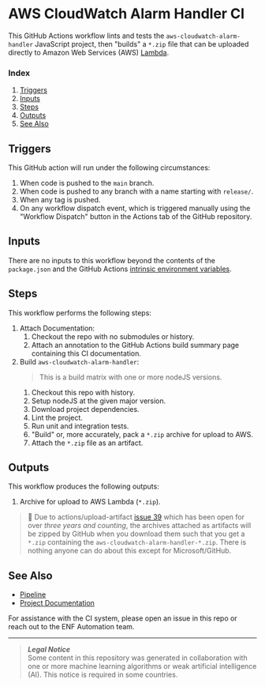 # AWS CloudWatch Alarm Handler CI
This GitHub Actions workflow lints and tests the `aws-cloudwatch-alarm-handler` JavaScript project, then "builds" a `*.zip` file that can be uploaded directly to Amazon Web Services (AWS) [Lambda](https://aws.amazon.com/lambda).

### Index
1. [Triggers](#triggers)
1. [Inputs](#inputs)
1. [Steps](#steps)
1. [Outputs](#outputs)
1. [See Also](#see-also)

## Triggers
This GitHub action will run under the following circumstances:
1. When code is pushed to the `main` branch.
1. When code is pushed to any branch with a name starting with `release/`.
1. When any tag is pushed.
1. On any workflow dispatch event, which is triggered manually using the "Workflow Dispatch" button in the Actions tab of the GitHub repository.

## Inputs
There are no inputs to this workflow beyond the contents of the `package.json` and the GitHub Actions [intrinsic environment variables](https://docs.github.com/en/actions/learn-github-actions/variables#default-environment-variables).

## Steps
This workflow performs the following steps:
1. Attach Documentation:
    1. Checkout the repo with no submodules or history.
    1. Attach an annotation to the GitHub Actions build summary page containing this CI documentation.
1. Build `aws-cloudwatch-alarm-handler`:
    > This is a build matrix with one or more nodeJS versions.
    1. Checkout this repo with history.
    1. Setup nodeJS at the given major version.
    1. Download project dependencies.
    1. Lint the project.
    1. Run unit and integration tests.
    1. "Build" or, more accurately, pack a `*.zip` archive for upload to AWS.
    1. Attach the `*.zip` file as an artifact.

## Outputs
This workflow produces the following outputs:
1. Archive for upload to AWS Lambda (`*.zip`).

> 📁 Due to actions/upload-artifact [issue 39](https://github.com/actions/upload-artifact/issues/39) which has been open for over _three years and counting_, the archives attached as artifacts will be zipped by GitHub when you download them such that you get a `*.zip` containing the `aws-cloudwatch-alarm-handler-*.zip`. There is nothing anyone can do about this except for Microsoft/GitHub.

## See Also
- [Pipeline](https://github.com/eosnetworkfoundation/aws-cloudwatch-alarm-handler/actions/workflows/ci.yml)
- [Project Documentation](../../README.md)

For assistance with the CI system, please open an issue in this repo or reach out to the ENF Automation team.

---
> **_Legal Notice_**  
Some content in this repository was generated in collaboration with one or more machine learning algorithms or weak artificial intelligence (AI). This notice is required in some countries.
